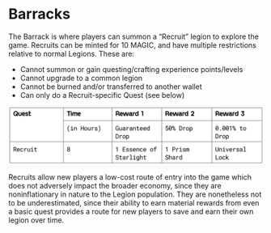 # Barracks

The Barrack is where players can summon a “Recruit” legion to explore the game. Recruits can be minted for 10 MAGIC, and have multiple restrictions relative to normal Legions. These are:&#x20;

* Cannot summon or gain questing/crafting experience points/levels&#x20;
* Cannot upgrade to a common legion&#x20;
* Cannot be burned and/or transferred to another wallet
* Can only do a Recruit-specific Quest (see below)&#x20;

![](<../../.gitbook/assets/image (21).png>)

Recruits allow new players a low-cost route of entry into the game which does not adversely impact the broader economy, since they are noninflationary in nature to the Legion population. They are nonetheless not to be underestimated, since their ability to earn material rewards from even a basic quest provides a route for new players to save and earn their own legion over time.
